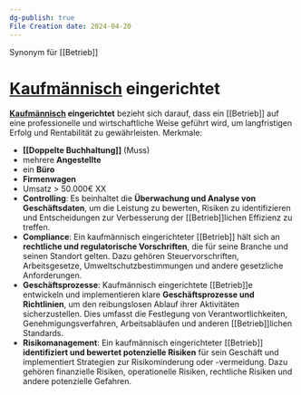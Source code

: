 ```yaml
---
dg-publish: true
File Creation date: 2024-04-20
---
```

Synonym für [[Betrieb]]

# **[Kaufmännisch](Kaufman) eingerichtet**
**[Kaufmännisch](Kaufman) eingerichtet** bezieht sich darauf, dass ein  [[Betrieb]] auf eine professionelle und wirtschaftliche Weise geführt wird, um langfristigen Erfolg und Rentabilität zu gewährleisten.
Merkmale:
- **[[Doppelte Buchhaltung]]** (Muss)
- mehrere **Angestellte**
- ein **Büro**
- **Firmenwagen**
- Umsatz > 50.000€
XX
- **Controlling**: Es beinhaltet die **Überwachung und Analyse von Geschäftsdaten**, um die Leistung zu bewerten, Risiken zu identifizieren und Entscheidungen zur Verbesserung der  [[Betrieb]]lichen Effizienz zu treffen.
- **Compliance**: Ein kaufmännisch eingerichteter  [[Betrieb]] hält sich an **rechtliche und regulatorische Vorschriften**, die für seine Branche und seinen Standort gelten. Dazu gehören Steuervorschriften, Arbeitsgesetze, Umweltschutzbestimmungen und andere gesetzliche Anforderungen.
- **Geschäftsprozesse**: Kaufmännisch eingerichtete  [[Betrieb]]e entwickeln und implementieren klare **Geschäftsprozesse und Richtlinien**, um den reibungslosen Ablauf ihrer Aktivitäten sicherzustellen. Dies umfasst die Festlegung von Verantwortlichkeiten, Genehmigungsverfahren, Arbeitsabläufen und anderen  [[Betrieb]]lichen Standards.
- **Risikomanagement**: Ein kaufmännisch eingerichteter  [[Betrieb]] **identifiziert und bewertet potenzielle Risiken** für sein Geschäft und implementiert Strategien zur Risikominderung oder -vermeidung. Dazu gehören finanzielle Risiken, operationelle Risiken, rechtliche Risiken und andere potenzielle Gefahren.